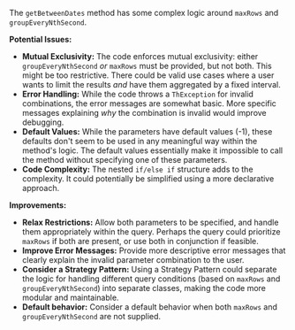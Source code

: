 The `getBetweenDates` method has some complex logic around `maxRows` and `groupEveryNthSecond`.

**Potential Issues:**

*   **Mutual Exclusivity:** The code enforces mutual exclusivity: either `groupEveryNthSecond` *or* `maxRows` must be provided, but not both. This might be too restrictive. There could be valid use cases where a user wants to limit the results *and* have them aggregated by a fixed interval.
*   **Error Handling:** While the code throws a `ThException` for invalid combinations, the error messages are somewhat basic. More specific messages explaining *why* the combination is invalid would improve debugging.
*   **Default Values:** While the parameters have default values (-1), these defaults don't seem to be used in any meaningful way within the method's logic. The default values essentially make it impossible to call the method without specifying one of these parameters.
*   **Code Complexity:** The nested `if/else if` structure adds to the complexity. It could potentially be simplified using a more declarative approach.

**Improvements:**

*   **Relax Restrictions:** Allow both parameters to be specified, and handle them appropriately within the query. Perhaps the query could prioritize `maxRows` if both are present, or use both in conjunction if feasible.
*   **Improve Error Messages:** Provide more descriptive error messages that clearly explain the invalid parameter combination to the user.
*   **Consider a Strategy Pattern:** Using a Strategy Pattern could separate the logic for handling different query conditions (based on `maxRows` and `groupEveryNthSecond`) into separate classes, making the code more modular and maintainable.
*   **Default behavior:** Consider a default behavior when both `maxRows` and `groupEveryNthSecond` are not supplied.